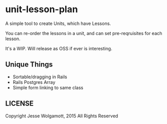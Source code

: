 unit-lesson-plan
====

A simple tool to create Units, which have Lessons.

You can re-order the lessons in a unit, and can set pre-reqruisites for each
lesson.

It's a WIP. Will release as OSS if ever is interesting.

Unique Things
----

* Sortable/dragging in Rails
* Rails Postgres Array
* Simple form linking to same class

LICENSE
-------

Copyright Jesse Wolgamott, 2015 All Rights Reserved
